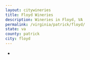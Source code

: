```yaml
---
layout: citywineries
title: Floyd Wineries
description: Wineries in Floyd, VA
permalink: /virginia/patrick/floyd/
state: va
county: patrick
city: floyd
---
```

-

